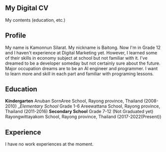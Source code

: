 ## My Digital CV

My contents (education, etc.)

## __Profile__ 

My name is Kamonnun Silarat. My nickname is Baitong. Now I'm in Grade 12 and I haven't experience at Digital Marketing yet. 
However, I learned some of their skills in economy subject at school but not familiar with it. I've dreamed to be a developer someday 
but not certainly sure about the future. Major occupation dreams are to be an AI engineer and programmer. 
I want to learn more and skill in each part and familiar with programing lessons.

## __Education__

__Kindergarten__
Anuban SornAree School, Rayong province, Thailand (2008-2010)
__Elementary School_
Grade 1-6
Areewattana School, Rayong province, Thailand (2011-2016)
__Secondary School__
Grade 7-12 (Not Graduated yet)
Rayongwittayakom School, Rayong province, Thailand (2017-2022(Present))

## __Experience__

I have no work experiences at the moment.
